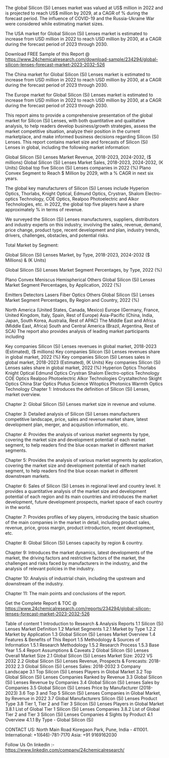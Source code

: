 The global Silicon (Si) Lenses market was valued at US$ million in 2022 and is projected to reach US$ million by 2029, at a CAGR of % during the forecast period. The influence of COVID-19 and the Russia-Ukraine War were considered while estimating market sizes.

The USA market for Global Silicon (Si) Lenses market is estimated to increase from USD million in 2022 to reach USD million by 2030, at a CAGR during the forecast period of 2023 through 2030.

Download FREE Sample of this Report @ https://www.24chemicalresearch.com/download-sample/234294/global-silicon-lenses-forecast-market-2023-2032-526

The China market for Global Silicon (Si) Lenses  market is estimated to increase from USD million in 2022 to reach USD million by 2030, at a CAGR during the forecast period of 2023 through 2030.

The Europe market for Global Silicon (Si) Lenses market is estimated to increase from USD million in 2022 to reach USD million by 2030, at a CAGR during the forecast period of 2023 through 2030.

This report aims to provide a comprehensive presentation of the global market for Silicon (Si) Lenses, with both quantitative and qualitative analysis, to help readers develop business/growth strategies, assess the market competitive situation, analyze their position in the current marketplace, and make informed business decisions regarding Silicon (Si) Lenses. This report contains market size and forecasts of Silicon (Si) Lenses in global, including the following market information:

Global Silicon (Si) Lenses Market Revenue, 2018-2023, 2024-2032, ($ millions)
Global Silicon (Si) Lenses Market Sales, 2018-2023, 2024-2032, (K Units)
Global top five Silicon (Si) Lenses companies in 2022 (%)
Plano Convex Segment to Reach $ Million by 2029, with a % CAGR in next six years.

The global key manufacturers of Silicon (Si) Lenses include Hyperion Optics, Thorlabs, Knight Optical, Edmund Optics, Crystran, Shalom Electro-optics Technology, COE Optics, Realpoo Photoelectric and Alkor Technologies, etc. in 2022, the global top five players have a share approximately % in terms of revenue.

We surveyed the Silicon (Si) Lenses manufacturers, suppliers, distributors and industry experts on this industry, involving the sales, revenue, demand, price change, product type, recent development and plan, industry trends, drivers, challenges, obstacles, and potential risks.

Total Market by Segment:

Global Silicon (Si) Lenses Market, by Type, 2018-2023, 2024-2032 ($ Millions) & (K Units)

Global Silicon (Si) Lenses Market Segment Percentages, by Type, 2022 (%)

Plano Convex
Meniscus
Hemispherical
Others
Global Silicon (Si) Lenses Market Segment Percentages, by Application, 2022 (%)

Emitters
Detectors
Lasers
Fiber Optics
Others
Global Silicon (Si) Lenses Market Segment Percentages, By Region and Country, 2022 (%)

North America (United States, Canada, Mexico)
Europe (Germany, France, United Kingdom, Italy, Spain, Rest of Europe)
Asia-Pacific (China, India, Japan, South Korea, Australia, Rest of APAC)
The Middle East and Africa (Middle East, Africa)
South and Central America (Brazil, Argentina, Rest of SCA)
The report also provides analysis of leading market participants including

Key companies Silicon (Si) Lenses revenues in global market, 2018-2023 (Estimated), ($ millions)
Key companies Silicon (Si) Lenses revenues share in global market, 2022 (%)
Key companies Silicon (Si) Lenses sales in global market, 2018-2023 (Estimated), (K Units)
Key companies Silicon (Si) Lenses sales share in global market, 2022 (%)
Hyperion Optics
Thorlabs
Knight Optical
Edmund Optics
Crystran
Shalom Electro-optics Technology
COE Optics
Realpoo Photoelectric
Alkor Technologies
Crystaltechno
Skight Optics
China Star Optics
Plutus Science
Witoptics Photonics
Warmth Optics Technology
Chapter 1: Introduces the definition of Silicon (Si) Lenses, market overview.

Chapter 2: Global Silicon (Si) Lenses market size in revenue and volume.

Chapter 3: Detailed analysis of Silicon (Si) Lenses manufacturers competitive landscape, price, sales and revenue market share, latest development plan, merger, and acquisition information, etc.

Chapter 4: Provides the analysis of various market segments by type, covering the market size and development potential of each market segment, to help readers find the blue ocean market in different market segments.

Chapter 5: Provides the analysis of various market segments by application, covering the market size and development potential of each market segment, to help readers find the blue ocean market in different downstream markets.

Chapter 6: Sales of Silicon (Si) Lenses in regional level and country level. It provides a quantitative analysis of the market size and development potential of each region and its main countries and introduces the market development, future development prospects, market space of each country in the world.

Chapter 7: Provides profiles of key players, introducing the basic situation of the main companies in the market in detail, including product sales, revenue, price, gross margin, product introduction, recent development, etc.

Chapter 8: Global Silicon (Si) Lenses capacity by region & country.

Chapter 9: Introduces the market dynamics, latest developments of the market, the driving factors and restrictive factors of the market, the challenges and risks faced by manufacturers in the industry, and the analysis of relevant policies in the industry.

Chapter 10: Analysis of industrial chain, including the upstream and downstream of the industry.

Chapter 11: The main points and conclusions of the report.

Get the Complete Report & TOC @ https://www.24chemicalresearch.com/reports/234294/global-silicon-lenses-forecast-market-2023-2032-526

Table of content
1 Introduction to Research & Analysis Reports
1.1 Silicon (Si) Lenses Market Definition
1.2 Market Segments
1.2.1 Market by Type
1.2.2 Market by Application
1.3 Global Silicon (Si) Lenses Market Overview
1.4 Features & Benefits of This Report
1.5 Methodology & Sources of Information
1.5.1 Research Methodology
1.5.2 Research Process
1.5.3 Base Year
1.5.4 Report Assumptions & Caveats
2 Global Silicon (Si) Lenses Overall Market Size
2.1 Global Silicon (Si) Lenses Market Size: 2022 VS 2032
2.2 Global Silicon (Si) Lenses Revenue, Prospects & Forecasts: 2018-2032
2.3 Global Silicon (Si) Lenses Sales: 2018-2032
3 Company Landscape
3.1 Top Silicon (Si) Lenses Players in Global Market
3.2 Top Global Silicon (Si) Lenses Companies Ranked by Revenue
3.3 Global Silicon (Si) Lenses Revenue by Companies
3.4 Global Silicon (Si) Lenses Sales by Companies
3.5 Global Silicon (Si) Lenses Price by Manufacturer (2018-2023)
3.6 Top 3 and Top 5 Silicon (Si) Lenses Companies in Global Market, by Revenue in 2022
3.7 Global Manufacturers Silicon (Si) Lenses Product Type
3.8 Tier 1, Tier 2 and Tier 3 Silicon (Si) Lenses Players in Global Market
3.8.1 List of Global Tier 1 Silicon (Si) Lenses Companies
3.8.2 List of Global Tier 2 and Tier 3 Silicon (Si) Lenses Companies
4 Sights by Product
4.1 Overview
4.1.1 By Type - Global Silicon (Si)

CONTACT US:
North Main Road Koregaon Park, Pune, India - 411001.
International: +1(646)-781-7170
Asia: +91 9169162030

Follow Us On linkedin :- https://www.linkedin.com/company/24chemicalresearch/

